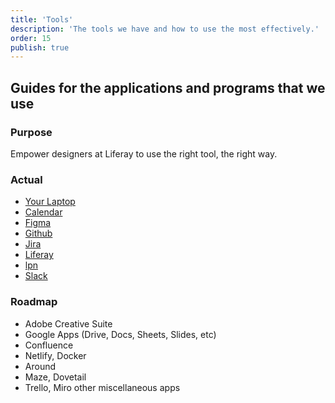 ```yaml
---
title: 'Tools'
description: 'The tools we have and how to use the most effectively.'
order: 15
publish: true
---
```


## Guides for the applications and programs that we use

### Purpose

Empower designers at Liferay to use the right tool, the right way.

### Actual

-   [Your Laptop](https://liferay.design/handbook/tools/your-laptop/)
-   [Calendar](https://liferay.design/handbook/tools/google-calendar/)
-   [Figma](https://liferay.design/handbook/tools/figma/)
-   [Github](https://liferay.design/handbook/tools/github/)
-   [Jira](https://liferay.design/handbook/tools/jira/)
-   [Liferay](https://liferay.design/handbook/tools/liferay/)
-   [lpn](https://liferay.design/handbook/tools/lpn/)
-   [Slack](https://liferay.design/handbook/tools/slack/)

### Roadmap

-   Adobe Creative Suite
-   Google Apps (Drive, Docs, Sheets, Slides, etc)
-   Confluence
-   Netlify, Docker
-   Around
-   Maze, Dovetail
-   Trello, Miro other miscellaneous apps
